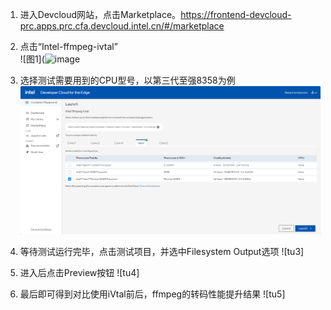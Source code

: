1. 进入Devcloud网站，点击Marketplace。https://frontend-devcloud-prc.apps.prc.cfa.devcloud.intel.cn/#/marketplace  

2. 点击“Intel-ffmpeg-ivtal”  
![图1](![image](https://github.com/jianmo6666/Devcloud-Guide/assets/68412698/a5563946-7ed1-45af-83e6-2c041a8df279)

3. 选择测试需要用到的CPU型号，以第三代至强8358为例 
![图2](https://github.com/jianmo6666/Devcloud-Guide/blob/main/images/6d779ba4097fc1bd7554b30b48f9713.png?raw=true)

4. 等待测试运行完毕，点击测试项目，并选中Filesystem Output选项
![tu3]

5. 进入后点击Preview按钮
![tu4]

6. 最后即可得到对比使用iVtal前后，ffmpeg的转码性能提升结果
![tu5]

